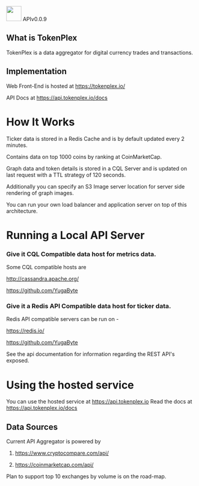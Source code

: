 
<img src="https://lh3.googleusercontent.com/g6lA4U8dAsipJfUxPSL7HJpN_DNnerxTrXDkuZMfoM0Na-kRs-9QWtdep7NjuJ3pVXInXBBOTQHJIwzHUrpuaQzX1XzscfXIRAHcZ5Z-RVZ2mm9gzEEYa5z67z_BZz_oiSRIguhy_dtNG7kNN0LUF6gmiusFA3TdJeiiaOm_cyl4unrDzJLs5_4dkQqh0uIoFrVcBdnKHhIFFz64HR7Ue-6kiwMzaJiJOcQSNmbszq6XbpG0ebtCKZrARuRFIGTJywW1lnqADGdtwCBT-7HOQc3faC03F5VQFx5kLUYsy5fHLz_jcrKNY-I3OcYP0RrII7_45dTQlYmz_nN_A5yTas-VQIWnDEvHcic9J69qdzmPlqLmrOUyAfQw1sjCmauJcIOYNhP6qtNKLoxn1JuXvrum1yZdfZP75xQs3XfjaXrb4nXUX3il4jVqQbEO2zxEx04ALzAWF6loxgAScrHK7H8NP2QWoA0awgFnuibxAyZfTzT6Qo_K2K2K_2T-O097RVX1w78o1jHnlyxAjr14zuUQ67aULfcBDOgK9-FyCRjGNdxC_ik6SbRcY-MHQchWNfiRrEmY7oumiVQG4aZm9l-jWyJWTOEokuSV2Dy7nvzkI49QxHoxDtACWkQkQwruBUx-fC8OCn1YeqBhOWpPOE67se5Hvwk45NM=w132-h156-no" width="40"/> APIv0.0.9

## What is TokenPlex

TokenPlex is a data aggregator for digital currency trades and transactions.

## Implementation

Web Front-End is hosted at https://tokenplex.io/

API Docs at https://api.tokenplex.io/docs

# How It Works

Ticker data is stored in a Redis Cache and is by default updated every 2 minutes.

Contains data on top 1000 coins by ranking at CoinMarketCap.

Graph data and token details is stored in a CQL Server and is updated on last request with a TTL 
strategy of 120 seconds.

Additionally you can specify an S3 Image server location for server side rendering of graph images.

You can run your own load balancer and application server on top of this architecture.

# Running a Local API Server

### Give it CQL Compatible data host for metrics data.

Some CQL compatible hosts are

http://cassandra.apache.org/

https://github.com/YugaByte


### Give it a Redis API Compatible data host for ticker data.

Redis API compatible servers can be run on -

https://redis.io/

https://github.com/YugaByte


See the api documentation for information regarding the REST API's exposed.

# Using the hosted service

You can use the hosted service at https://api.tokenplex.io
Read the docs at https://api.tokenplex.io/docs

## Data Sources

Current API Aggregator is powered by

1. https://www.cryptocompare.com/api/ 

2. https://coinmarketcap.com/api/

Plan to support top 10 exchanges by volume is on the road-map. 